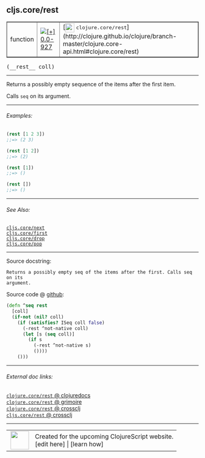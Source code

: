 ## cljs.core/rest



 <table border="1">
<tr>
<td>function</td>
<td><a href="https://github.com/cljsinfo/cljs-api-docs/tree/0.0-927"><img valign="middle" alt="[+] 0.0-927" title="Added in 0.0-927" src="https://img.shields.io/badge/+-0.0--927-lightgrey.svg"></a> </td>
<td>
[<img height="24px" valign="middle" src="http://i.imgur.com/1GjPKvB.png"> <samp>clojure.core/rest</samp>](http://clojure.github.io/clojure/branch-master/clojure.core-api.html#clojure.core/rest)
</td>
</tr>
</table>


 <samp>
(__rest__ coll)<br>
</samp>

---

Returns a possibly empty sequence of the items after the first item.

Calls `seq` on its argument.

---

###### Examples:

```clj
(rest [1 2 3])
;;=> (2 3)

(rest [1 2])
;;=> (2)

(rest [1])
;;=> ()

(rest [])
;;=> ()
```

---

###### See Also:

[`cljs.core/next`](cljs.core_next.md)<br>
[`cljs.core/first`](cljs.core_first.md)<br>
[`cljs.core/drop`](cljs.core_drop.md)<br>
[`cljs.core/pop`](cljs.core_pop.md)<br>

---


Source docstring:

```
Returns a possibly empty seq of the items after the first. Calls seq on its
argument.
```


Source code @ [github](https://github.com/clojure/clojurescript/blob/r1978/src/cljs/cljs/core.cljs#L457-L468):

```clj
(defn ^seq rest
  [coll]
  (if-not (nil? coll)
    (if (satisfies? ISeq coll false)
      (-rest ^not-native coll)
      (let [s (seq coll)]
        (if s
          (-rest ^not-native s)
          ())))
    ()))
```

<!--
Repo - tag - source tree - lines:

 <pre>
clojurescript @ r1978
└── src
    └── cljs
        └── cljs
            └── <ins>[core.cljs:457-468](https://github.com/clojure/clojurescript/blob/r1978/src/cljs/cljs/core.cljs#L457-L468)</ins>
</pre>

-->

---



###### External doc links:

[`clojure.core/rest` @ clojuredocs](http://clojuredocs.org/clojure.core/rest)<br>
[`clojure.core/rest` @ grimoire](http://conj.io/store/v1/org.clojure/clojure/1.7.0-beta3/clj/clojure.core/rest/)<br>
[`clojure.core/rest` @ crossclj](http://crossclj.info/fun/clojure.core/rest.html)<br>
[`cljs.core/rest` @ crossclj](http://crossclj.info/fun/cljs.core.cljs/rest.html)<br>

---

 <table>
<tr><td>
<img valign="middle" align="right" width="48px" src="http://i.imgur.com/Hi20huC.png">
</td><td>
Created for the upcoming ClojureScript website.<br>
[edit here] | [learn how]
</td></tr></table>

[edit here]:https://github.com/cljsinfo/cljs-api-docs/blob/master/cljsdoc/cljs.core_rest.cljsdoc
[learn how]:https://github.com/cljsinfo/cljs-api-docs/wiki/cljsdoc-files

<!--

This information was too distracting to show to readers, but I'll leave it
commented here since it is helpful to:

- pretty-print the data used to generate this document
- and show how to retrieve that data



The API data for this symbol:

```clj
{:description "Returns a possibly empty sequence of the items after the first item.\n\nCalls `seq` on its argument.",
 :return-type seq,
 :ns "cljs.core",
 :name "rest",
 :signature ["[coll]"],
 :history [["+" "0.0-927"]],
 :type "function",
 :related ["cljs.core/next"
           "cljs.core/first"
           "cljs.core/drop"
           "cljs.core/pop"],
 :full-name-encode "cljs.core_rest",
 :source {:code "(defn ^seq rest\n  [coll]\n  (if-not (nil? coll)\n    (if (satisfies? ISeq coll false)\n      (-rest ^not-native coll)\n      (let [s (seq coll)]\n        (if s\n          (-rest ^not-native s)\n          ())))\n    ()))",
          :title "Source code",
          :repo "clojurescript",
          :tag "r1978",
          :filename "src/cljs/cljs/core.cljs",
          :lines [457 468]},
 :examples [{:id "0869af",
             :content "```clj\n(rest [1 2 3])\n;;=> (2 3)\n\n(rest [1 2])\n;;=> (2)\n\n(rest [1])\n;;=> ()\n\n(rest [])\n;;=> ()\n```"}],
 :full-name "cljs.core/rest",
 :clj-symbol "clojure.core/rest",
 :docstring "Returns a possibly empty seq of the items after the first. Calls seq on its\nargument."}

```

Retrieve the API data for this symbol:

```clj
;; from Clojure REPL
(require '[clojure.edn :as edn])
(-> (slurp "https://raw.githubusercontent.com/cljsinfo/cljs-api-docs/catalog/cljs-api.edn")
    (edn/read-string)
    (get-in [:symbols "cljs.core/rest"]))
```

-->
